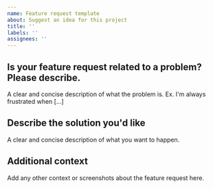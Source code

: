 ```yaml
---
name: Feature request template
about: Suggest an idea for this project
title: ''
labels: ''
assignees: ''
---
```


## Is your feature request related to a problem? Please describe.

A clear and concise description of what the problem is. Ex. I'm always frustrated when \[...\]

## Describe the solution you'd like

A clear and concise description of what you want to happen.

## Additional context

Add any other context or screenshots about the feature request here.

